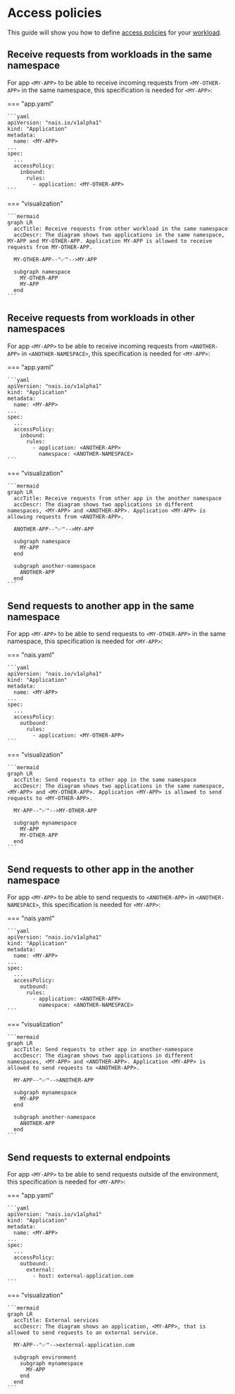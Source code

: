 # Access policies

This guide will show you how to define [access policies](../explanation/zero-trust.md) for your [workload](../explanation/workloads/README.md).

## Receive requests from workloads in the same namespace

For app `<MY-APP>` to be able to receive incoming requests from `<MY-OTHER-APP>` in the same namespace, this specification is needed for `<MY-APP>`:

=== "app.yaml"

    ```yaml
    apiVersion: "nais.io/v1alpha1"
    kind: "Application"
    metadata:
      name: <MY-APP>
    ...
    spec:
      ...
      accessPolicy:
        inbound:
          rules:
            - application: <MY-OTHER-APP>
    ```

=== "visualization"

    ```mermaid
    graph LR
      accTitle: Receive requests from other workload in the same namespace
      accDescr: The diagram shows two applications in the same namespace, MY-APP and MY-OTHER-APP. Application MY-APP is allowed to receive requests from MY-OTHER-APP.

      MY-OTHER-APP--"✅"-->MY-APP

      subgraph namespace
        MY-OTHER-APP
        MY-APP
      end
    ```

## Receive requests from workloads in other namespaces

For app `<MY-APP>` to be able to receive incoming requests from `<ANOTHER-APP>` in `<ANOTHER-NAMESPACE>`, this specification is needed for `<MY-APP>`:

=== "app.yaml"

    ```yaml
    apiVersion: "nais.io/v1alpha1"
    kind: "Application"
    metadata:
      name: <MY-APP>
    ...
    spec:
      ...
      accessPolicy:
        inbound:
          rules:
            - application: <ANOTHER-APP>
              namespace: <ANOTHER-NAMESPACE>
    ```

=== "visualization"

    ```mermaid
    graph LR
      accTitle: Receive requests from other app in the another namespace
      accDescr: The diagram shows two applications in different namespaces, <MY-APP> and <ANOTHER-APP>. Application <MY-APP> is allowing requests from <ANOTHER-APP>.

      ANOTHER-APP--"✅"-->MY-APP

      subgraph namespace
        MY-APP
      end

      subgraph another-namespace
        ANOTHER-APP
      end
    ```

## Send requests to another app in the same namespace

For app `<MY-APP>` to be able to send requests to `<MY-OTHER-APP>` in the same namespace, this specification is needed for `<MY-APP>`:

=== "nais.yaml"

    ```yaml
    apiVersion: "nais.io/v1alpha1"
    kind: "Application"
    metadata:
      name: <MY-APP>
    ...
    spec:
      ...
      accessPolicy:
        outbound:
          rules:
            - application: <MY-OTHER-APP>
    ```

=== "visualization"

    ```mermaid
    graph LR
      accTitle: Send requests to other app in the same namespace
      accDescr: The diagram shows two applications in the same namespace, <MY-APP> and <MY-OTHER-APP>. Application <MY-APP> is allowed to send requests to <MY-OTHER-APP>.

      MY-APP--"✅"-->MY-OTHER-APP

      subgraph mynamespace
        MY-APP
        MY-OTHER-APP
      end
    ```

## Send requests to other app in the another namespace

For app `<MY-APP>` to be able to send requests to `<ANOTHER-APP>` in `<ANOTHER-NAMESPACE>`, this specification is needed for `<MY-APP>`:

=== "nais.yaml"

    ```yaml
    apiVersion: "nais.io/v1alpha1"
    kind: "Application"
    metadata:
      name: <MY-APP>
    ...
    spec:
      ...
      accessPolicy:
        outbound:
          rules:
            - application: <ANOTHER-APP>
              namespace: <ANOTHER-NAMESPACE>
    ```

=== "visualization"

    ```mermaid
    graph LR
      accTitle: Send requests to other app in another-namespace
      accDescr: The diagram shows two applications in different namespaces, <MY-APP> and <ANOTHER-APP>. Application <MY-APP> is allowed to send requests to <ANOTHER-APP>.

      MY-APP--"✅"-->ANOTHER-APP

      subgraph mynamespace
        MY-APP
      end

      subgraph another-namespace
        ANOTHER-APP
      end
    ```

## Send requests to external endpoints

For app `<MY-APP>` to be able to send requests outside of the environment, this specification is needed for `<MY-APP>`:

=== "app.yaml"

    ```yaml
    apiVersion: "nais.io/v1alpha1"
    kind: "Application"
    metadata:
      name: <MY-APP>
    ...
    spec:
      ...
      accessPolicy:
        outbound:
          external:
            - host: external-application.com
    ```

=== "visualization"

    ```mermaid
    graph LR
      accTitle: External services
      accDescr: The diagram shows an application, <MY-APP>, that is allowed to send requests to an external service.

      MY-APP--"✅"-->external-application.com

      subgraph environment
        subgraph mynamespace
          MY-APP
        end
      end
    ```
